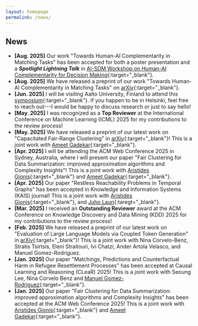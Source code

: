 ```yaml
---
layout: homepage
permalink: /news/
---
```


## News

- **[Aug. 2025]** Our work "Towards Human-AI Complementarity in Matching Tasks" has been accepted for both a poster presentation and a **_Spotlight Lightning Talk_** in [AI-SDM Workshop on Human-AI Complementarity for Decision Making](https://www.cmu.edu/ai-sdm/research/human-ai-workshop/index.html){:target="_blank"}.
- **[Aug. 2025]** We have released a preprint of our work "Towards Human-AI Complementarity in Matching Tasks" on [arXiv](https://arxiv.org/pdf/2508.13285){:target="_blank"}.
- **[Jun. 2025]** I will be visiting Aalto University, Finland to attend this [symposium](https://www.aalto.fi/en/events/professor-heikki-mannilas-65th-birthday-symposium){:target="_blank"}. If you happen to be in Helsinki, feel free to reach out---I would be happy to discuss research or just to say hello!
- **[May. 2025]** I was recognized as a **Top Reviewer** at the International Conference on Machine Learning (ICML) 2025 for my contributions to the review process!
- **[May. 2025]** We have released a preprint of our latest work on "Capacitated Fair-Range Clustering" in [arXiv](https://arxiv.org/abs/2505.15905){:target="_blank"}! This is a joint work with [Ameet Gadekar](https://www.amitgadekar.in/){:target="_blank"}.
- **[Apr. 2025]** I will be attending the ACM Web Conference 2025 in Sydney, Australia, where I will present our paper "Fair Clustering for Data Summarization: improved approximation algorithms and Complexity Insights"! This is a joint work with [Aristides Gionis](https://www.kth.se/profile/argioni){:target="_blank"} and [Ameet Gadekar](https://www.amitgadekar.in/){:target="_blank"}.
- **[Apr. 2025]** Our paper "Restless Reachability Problems in Temporal Graphs" has been accepted in
  Knowledge and Information Systems (KAIS) journal! This is a joint work with [Aristides Gionis](https://www.kth.se/profile/argioni){:target="_blank"}, and [Juho Lauri](https://scholar.google.com/citations?user=e26-UQUAAAAJ&hl=en){:taregt="_blank"}.
- **[Mar. 2025]** I received an **Outstanding Reviewer** award at the ACM Conference on Knowledge Discovery and Data Mining (KDD) 2025 for my contributions to the review process!
- **[Feb. 2025]** We have released a preprint of our latest work on "Evaluation of Large Language Models via Coupled Token Generation" in [arXiv](https://arxiv.org/pdf/2502.01754){:target="_blank"}! This is a joint work with Nina Corvelo-Benz, Stratis Tsirtsis, Eleni Straitouri, Ivi Chatzi, Ander Artola Velasco, and Manuel Gomez-Rodriguez.
- **[Jan. 2025]** Our paper "Matchings, Predictions and Counterfactual Harm in Refugee Resettlement Processes" has been accepted at Causal Learning and Reasoning (CLeaR) 2025! This is a joint work with Seoung Lee, Nina Corvelo Benz and [Manuel Gomez-Rodriguez](https://people.mpi-sws.org/~manuelgr/index.html){:target="_blank"}.
- **[Jan. 2025]** Our paper "Fair Clustering for Data Summarization: improved approximation algorithms and Complexity Insights" has been accepted at the ACM Web Conference 2025! This is a joint work with [Aristides Gionis](https://www.kth.se/profile/argioni){:target="_blank"} and [Ameet Gadekar](https://www.amitgadekar.in/){:target="_blank"}.
